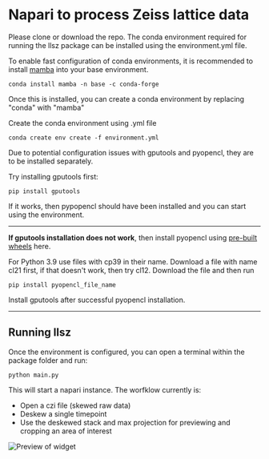 # Napari to process Zeiss lattice data

Please clone or download the repo. The conda environment required for running the llsz package can be installed using the environment.yml file. 

To enable fast configuration of conda environments, it is recommended to install [mamba](https://github.com/mamba-org/mamba) into your base environment.

    conda install mamba -n base -c conda-forge

Once this is installed, you can create a conda environment by replacing "conda" with "mamba"

Create the conda environment using .yml file

    conda create env create -f environment.yml


Due to potential configuration issues with gputools and pyopencl, they are to be installed separately.

Try installing gputools first:

    pip install gputools

If it works, then pypopencl should have been installed and you can start using the environment. 

****
**If gputools installation does not work**, then install pyopencl using [pre-built wheels](https://www.lfd.uci.edu/~gohlke/pythonlibs/#pyopencl) here.

For Python 3.9 use files with cp39 in their name. Download a file with name cl21 first, if that doesn't work, then try cl12. Download the file and then run 

    pip install pyopencl_file_name
 
Install gputools after successful pyopencl installation.
*****
## **Running llsz**

Once the environment is configured, you can open a terminal within the package folder and run:

    python main.py

This will start a napari instance.
The worfklow currently is:
* Open a czi file (skewed raw data)
* Deskew a single timepoint
* Use the deskewed stack and max projection for previewing and cropping an area of interest

![Preview of widget](resources/preview_video.gif)
